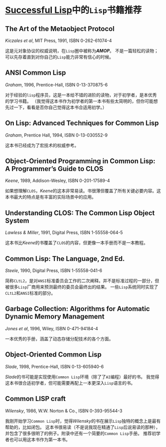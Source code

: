 [Successful Lisp](http://book.douban.com/subject/1456905/)中的`Lisp`书籍推荐
===============================

The Art of the Metaobject Protocol
-------------------------------------

*Kiczales et al*, MIT Press, 1991, ISBN 0-262-61074-4

这是元对象协议的权威说明，在`Lisp`圈中被称为***AMOP***。
不是一篇轻松的读物；可以先存着直到对你自己的`Lisp`能力非常有信心的时候。

ANSI Common Lisp
-------------------------------------

*Graham*, 1996, Prentice-Hall, ISBN 0-13-370875-6

对于经验的`lisp`程序员，这是一本给不错的进阶的读物，对于初学者，是本优秀的学习书籍。
（我觉得这本书作为初学者的第一本书有些太简明的，但你可能想先过一下，看看是否你自己觉得这本书合适用初学。）

On Lisp: Advanced Techniques for Common Lisp
-------------------------------------

*Graham*, Prentice Hall, 1994, ISBN 0-13-030552-9 

这本书已经成为了宏技术的权威参考。

Object-Oriented Programming in Common Lisp: A Programmer’s Guide to CLOS
-------------------------------------

*Keene*, 1989, Addison-Wesley, ISBN 0-201-17589-4

如果想理解`CLOS`，*Keene*的这本非常易读。书很薄但覆盖了所有关键必要内容。这本书最大的特点是有丰富的实际场景中的应用。

Understanding CLOS: The Common Lisp Object System
-------------------------------------

*Lawless & Miller*, 1991, Digital Press, ISBN 1-55558-064-5

这本书比*Keene*的书覆盖了`CLOS`的内容，但更像一本手册而不是一本教程。

Common Lisp: The Language, 2nd Ed.
-------------------------------------

*Steele*, 1990, Digital Press, ISBN 1-55558-041-6

简称`CLtL2`，是对`ANSI`标准委员会工作的二次阐释。并不是标准过程的一部分，但被很多`Lisp`厂商用来预测最终的委员会最终出的结果。
一些`Lisp`系统同时实现了`CLtL2`和`ANSI`标准的部分。

Garbage Collection: Algorithms for Automatic Dynamic Memory Management
-------------------------------------

*Jones et al*, 1996, Wiley, ISBN 0-471-94184-4

一本优秀的手册，涵盖了动态存储分配技术的各个方面。

Object-Oriented Common Lisp
-------------------------------------

*Slade*, 1998, Prentice-Hall, ISBN 0-13-605940-6

*Slade*的书可能是实现使用`Common Lisp`环境（除了了`AI`编程）最好的书。
我觉得这本书很合适初学者，但可能需要再配上一本更深入`Lisp`语言的书。

Common LISP craft
-------------------------------------

*Wilensky*, 1986, W.W. Norton & Co., ISBN 0-393-95544-3

我刚开始学习`Common Lisp`时，觉得*Wilensky*的书在展示`Lisp`独特的概念上是最有帮助的，比如闭包。
这本书很易读（不是说我现在精通了`Lisp`后说易读的那种），并包含了很多很明了的例子。附录中还有一个简要的`Common Lisp`手册。
推荐初学者也可以用这本书作为第一本书。
